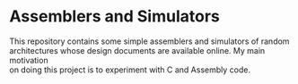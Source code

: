 # Assemblers and Simulators

This repository contains some simple assemblers and simulators of random  
architectures whose design documents are available online. My main motivation  
on doing this project is to experiment with C and Assembly code.


